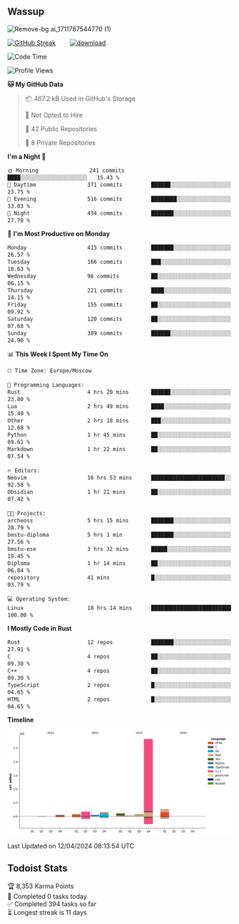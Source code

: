 ## Wassup

![Remove-bg ai_1711787544770 (1)](https://github.com/archeoss/archeoss/assets/68448737/e31def6e-524e-4c2b-930d-f672afbf4b77)

<!--
-->

[![GitHub Streak](http://github-readme-streak-stats.herokuapp.com?user=archeoss&theme=shades-of-purple&hide_border=true&date_format=j%20M%5B%20Y%5D)](https://git.io/streak-stats)&nbsp;&nbsp;&nbsp;&nbsp;&nbsp;&nbsp;&nbsp;&nbsp;[![download](https://user-images.githubusercontent.com/68448737/147796309-d8b65b1d-4dde-40d9-b03a-2b42aaa6cd43.jpeg)
](http://bmstu.ru/)

<!--START_SECTION:waka-->
![Code Time](http://img.shields.io/badge/Code%20Time-2%2C612%20hrs%2051%20mins-blue)

![Profile Views](http://img.shields.io/badge/Profile%20Views-22-blue)

**🐱 My GitHub Data** 

> 📦 467.2 kB Used in GitHub's Storage 
 > 
> 🚫 Not Opted to Hire
 > 
> 📜 42 Public Repositories 
 > 
> 🔑 8 Private Repositories 
 > 
**I'm a Night 🦉** 

```text
🌞 Morning                241 commits         ████░░░░░░░░░░░░░░░░░░░░░   15.43 % 
🌆 Daytime                371 commits         ██████░░░░░░░░░░░░░░░░░░░   23.75 % 
🌃 Evening                516 commits         ████████░░░░░░░░░░░░░░░░░   33.03 % 
🌙 Night                  434 commits         ███████░░░░░░░░░░░░░░░░░░   27.78 % 
```
📅 **I'm Most Productive on Monday** 

```text
Monday                   415 commits         ███████░░░░░░░░░░░░░░░░░░   26.57 % 
Tuesday                  166 commits         ███░░░░░░░░░░░░░░░░░░░░░░   10.63 % 
Wednesday                96 commits          ██░░░░░░░░░░░░░░░░░░░░░░░   06.15 % 
Thursday                 221 commits         ████░░░░░░░░░░░░░░░░░░░░░   14.15 % 
Friday                   155 commits         ██░░░░░░░░░░░░░░░░░░░░░░░   09.92 % 
Saturday                 120 commits         ██░░░░░░░░░░░░░░░░░░░░░░░   07.68 % 
Sunday                   389 commits         ██████░░░░░░░░░░░░░░░░░░░   24.90 % 
```


📊 **This Week I Spent My Time On** 

```text
🕑︎ Time Zone: Europe/Moscow

💬 Programming Languages: 
Rust                     4 hrs 20 mins       ██████░░░░░░░░░░░░░░░░░░░   23.80 % 
Lua                      2 hrs 49 mins       ████░░░░░░░░░░░░░░░░░░░░░   15.49 % 
Other                    2 hrs 18 mins       ███░░░░░░░░░░░░░░░░░░░░░░   12.68 % 
Python                   1 hr 45 mins        ██░░░░░░░░░░░░░░░░░░░░░░░   09.61 % 
Markdown                 1 hr 22 mins        ██░░░░░░░░░░░░░░░░░░░░░░░   07.54 % 

🔥 Editors: 
Neovim                   16 hrs 53 mins      ███████████████████████░░   92.58 % 
Obsidian                 1 hr 21 mins        ██░░░░░░░░░░░░░░░░░░░░░░░   07.42 % 

🐱‍💻 Projects: 
archeoss                 5 hrs 15 mins       ███████░░░░░░░░░░░░░░░░░░   28.79 % 
bmstu-diploma            5 hrs 1 min         ███████░░░░░░░░░░░░░░░░░░   27.56 % 
bmstu-ese                3 hrs 32 mins       █████░░░░░░░░░░░░░░░░░░░░   19.45 % 
Diploma                  1 hr 14 mins        ██░░░░░░░░░░░░░░░░░░░░░░░   06.84 % 
repository               41 mins             █░░░░░░░░░░░░░░░░░░░░░░░░   03.79 % 

💻 Operating System: 
Linux                    18 hrs 14 mins      █████████████████████████   100.00 % 
```

**I Mostly Code in Rust** 

```text
Rust                     12 repos            ███████░░░░░░░░░░░░░░░░░░   27.91 % 
C                        4 repos             ██░░░░░░░░░░░░░░░░░░░░░░░   09.30 % 
C++                      4 repos             ██░░░░░░░░░░░░░░░░░░░░░░░   09.30 % 
TypeScript               2 repos             █░░░░░░░░░░░░░░░░░░░░░░░░   04.65 % 
HTML                     2 repos             █░░░░░░░░░░░░░░░░░░░░░░░░   04.65 % 
```



**Timeline**

![Lines of Code chart](https://raw.githubusercontent.com/archeoss/archeoss/master/assets/bar_graph.png)


 Last Updated on 12/04/2024 08:13:54 UTC
<!--END_SECTION:waka-->

## Todoist Stats

<!-- TODO-IST:START -->
🏆  8,353 Karma Points           
🌸  Completed 0 tasks today           
✅  Completed 394 tasks so far           
⏳  Longest streak is 11 days
<!-- TODO-IST:END -->
